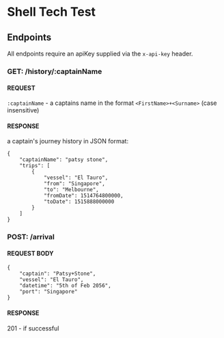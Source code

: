 # Shell Tech Test

## Endpoints

All endpoints require an apiKey supplied via the `x-api-key` header.

### GET: /history/:captainName
#### REQUEST
`:captainName` - a captains name in the format `<FirstName>+<Surname>` (case insensitive)

#### RESPONSE 
a captain's journey history in JSON format:
```$json
{
    "captainName": "patsy stone",
    "trips": [
        {
            "vessel": "El Tauro",
            "from": "Singapore",
            "to": "Melbourne",
            "fromDate": 1514764800000,
            "toDate": 1515888000000
        }
    ]
}
```

### POST: /arrival
#### REQUEST BODY
```$json
{
	"captain": "Patsy+Stone",
    "vessel": "El Tauro",
    "datetime": "5th of Feb 2056",
    "port": "Singapore"
}
```

#### RESPONSE 
201 - if successful
